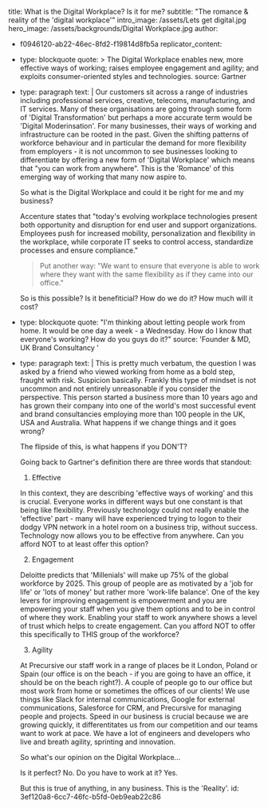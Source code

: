 title: What is the Digital Workplace? Is it for me?
subtitle: "The romance & reality of the 'digital workplace'"
intro_image: /assets/Lets get digital.jpg
hero_image: /assets/backgrounds/Digital Workplace.jpg
author:
  - f0946120-ab22-46ec-8fd2-f19814d8fb5a
replicator_content:
  - 
    type: blockquote
    quote: >
      The Digital Workplace enables new, more effective ways of working; raises employee engagement and
      agility; and exploits consumer-oriented styles and technologies.
    source: Gartner
  - 
    type: paragraph
    text: |
      Our customers sit across a range of industries including professional services, creative, telecoms, manufacturing, and IT services. Many of these organisations are going through some form of 'Digital Transformation' but perhaps a more accurate term would be 'Digital Moderinsation'. For many businesses, their ways of working and infrastructure can be rooted in the past. Given the shifting patterns of workforce behaviour and in particular the demand for more flexibility from employers - it is not uncommon to see businesses looking to differentiate by offering a new form of 'Digital Workplace' which means that "you can work from anywhere". This is the 'Romance' of this emerging way of working that many now aspire to.
      
      So what is the Digital Workplace and could it be right for me and my business?
      
      Accenture states that "today's evolving workplace technologies present both opportunity and disruption for end user and support organizations. Employees push for increased mobility, personalization and flexibility in the workplace, while corporate IT seeks to control access, standardize processes and ensure compliance."
      
      > Put another way: "We want to ensure that everyone is able to work where they want with the same flexibility as if they came into our office."
      
      So is this possible? Is it benefiticial? How do we do it? How much will it cost?
  - 
    type: blockquote
    quote: "I'm thinking about letting people work from home. It would be one day a week - a Wednesday. How do I know that everyone's working? How do you guys do it?"
    source: 'Founder & MD, UK Brand Consultancy '
  - 
    type: paragraph
    text: |
      This is pretty much verbatum, the question I was asked by a friend who viewed working from home as a bold step, fraught with risk. Suspicion basically. Frankly this type of mindset is not uncommon and not entirely unreasonable if you consider the perspective. This person started a business more than 10 years ago and has grown their company into one of the world's most successful event and brand consultancies employing more than 100 people in the UK, USA and Australia. What happens if we change things and it goes wrong?
      
      The flipside of this, is what happens if you DON'T?
      
      Going back to Gartner's definition there are three words that standout:
      
      1) Effective
      
      In this context, they are describing 'effective ways of working' and this is crucial. Everyone works in different ways but one constant is that being like flexibility. Previously technology could not really enable the 'effective' part - many will have experienced trying to logon to their dodgy VPN network in a hotel room on a business trip, without success. Technology now allows you to be effective from anywhere. Can you afford NOT to at least offer this option?
      
      2) Engagement
      
      Deloitte predicts that 'Millenials' will make up 75% of the global workforce by 2025. This group of people are as motivated by a 'job for life' or 'lots of money' but rather more 'work-life balance'. One of the key levers for improving engagement is empowerment and you are empowering your staff when you give them options and to be in control of where they work. Enabling your staff to work anywhere shows a level of trust which helps to create engagement. Can you afford NOT to offer this specifically to THIS group of the workforce?
      
      3) Agility
      
      At Precursive our staff work in a range of places be it London, Poland or Spain (our office is on the beach - if you are going to have an office, it should be on the beach right?). A couple of people go to our office but most work from home or sometimes the offices of our clients! We use things like Slack for internal communications, Google for external communications, Salesforce for CRM, and Precursive for managing people and projects. Speed in our business is crucial because we are growing quickly, it differentitates us from our competition and our teams want to work at pace. We have a lot of engineers and developers who live and breath agility, sprinting and innovation.
      
      So what's our opinion on the Digital Workplace...
      
      Is it perfect? No.
      Do you have to work at it? Yes.
      
      But this is true of anything, in any business. This is the 'Reality'.
id: 3ef120a8-6cc7-46fc-b5fd-0eb9eab22c86
